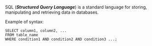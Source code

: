 SQL (**_Structured Query Language_**) is a standard language for storing, manipulating and retrieving data in databases.

Example of syntax:

	SELECT column1, column2, ...
	FROM table_name
	WHERE condition1 AND condition2 AND condition3 ...;
